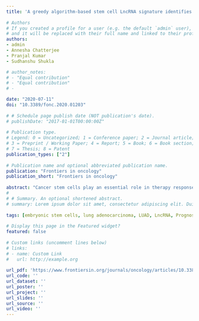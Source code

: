 ```yaml
---
title: 'A greedy algorithm-based stem cell LncRNA signature identifies a novel subgroup of lung adenocarcinoma patients with poor prognosis'
    
# Authors
# If you created a profile for a user (e.g. the default `admin` user), write the username (folder name) here 
# and it will be replaced with their full name and linked to their profile.
authors:
- admin
- Annesha Chatterjee
- Pranjal Kumar 
- Sudhanshu Shukla 

# author_notes:
# - "Equal contribution"
# - "Equal contribution"
# -

date: "2020-07-11"
doi: "10.3389/fonc.2020.01203"
    
# # Schedule page publish date (NOT publication's date).
# publishDate: "2017-01-01T00:00:00Z"
    
# Publication type.
# Legend: 0 = Uncategorized; 1 = Conference paper; 2 = Journal article;
# 3 = Preprint / Working Paper; 4 = Report; 5 = Book; 6 = Book section;
# 7 = Thesis; 8 = Patent
publication_types: ["2"]
    
# Publication name and optional abbreviated publication name.
publication: "Frontiers in oncology"
publication_short: "Frontiers in oncology"
    
abstract: "Cancer stem cells play an essential role in therapy response and aggressiveness of various cancers, including lung adenocarcinoma (LUAD). Interestingly it also shares many features of embryonic stem cells (ESCs). Recently, long non-coding RNAs (lncRNAs) have emerged as a critical regulator of cell physiology. Here, we used expression data of ESCs, LUAD, and normal lung to identify 198 long non-coding hESC-associated lncRNAs (hESC-lncRNAs). Intriguingly, K-means clustering of hESC-associated lncRNAs identified a subgroup of LUAD patients [undifferentiated LUAD (uLUAD)] with high stem cell–like characteristic, decreased differentiation genes expression, and poor survival. We also observed that the uLUAD patients had overexpression of proteins associated with cell proliferation. Interestingly, uLUAD patients were highly enriched with the stemness-related gene sets, and had higher mutation load. A notable result observed was high infiltration of T cells and a higher level of neopeptides in uLUAD patients, making these patients an optimal candidate for immunotherapy. Further, feature selection using greedy algorithm identified 17-hESC-lncRNAs signature, which showed significant consistency with 198 hESC-lncRNAs–based classification, and identified a group of patients with high stem cell–like characteristic in the 10 most common cancer types and CCLE cell lines. These results suggest the conventional role of hESC-lncRNAs in stem cell biology. In summary, we identified a novel subgroup of LUAD patients (uLUAD) using a set of hESC-lncRNAs. The uLUAD patients had high stem cell–like characteristic and reduced survival rate and may be referred for immunotherapy. Furthermore, our analysis also showed the importance of lncRNAs in cancer and cancer stem cells."
#     
# # Summary. An optional shortened abstract.
# summary: Lorem ipsum dolor sit amet, consectetur adipiscing elit. Duis posuere tellus ac convallis placerat. Proin tincidunt magna sed ex sollicitudin condimentum.
    
tags: [embryonic stem cells, lung adenocarcinoma, LUAD, LncRNA, Prognostic model]
    
# Display this page in the Featured widget?
featured: false
    
# Custom links (uncomment lines below)
# links:
# - name: Custom Link
#   url: http://example.org
    
url_pdf: 'https://www.frontiersin.org/journals/oncology/articles/10.3389/fonc.2020.01203/full'
url_code: ''
url_dataset: ''
url_poster: ''
url_project: ''
url_slides: ''
url_source: ''
url_video: ''
---
```

